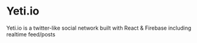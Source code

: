 # Yeti.io

Yeti.io is a twitter-like social network built with React & Firebase including realtime feed/posts